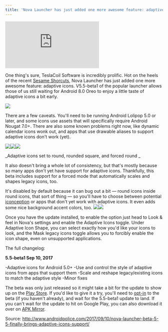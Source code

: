 ```yaml
---
title: 'Nova Launcher has just added one more awesome feature: adaptive icons'
---
```


![](http://www.androidpolice.com/wp-content/themes/ap2/ap_resize/ap_resize.php?src=http%3A%2F%2Fwww.androidpolice.com%2Fwp-content%2Fuploads%2F2017%2F09%2Fnexus2cee_Nova-round-icon-hero-728x435.png&w=728)

One thing's sure, TeslaCoil Software is incredibly prolific. Hot on the heels of the recent [Sesame Shorcuts](http://www.androidpolice.com/2017/09/07/nova-launcher-5-4-1-beta-brings-sesame-shortcuts-deep-links-everyone/), Nova Launcher has just added one more awesome feature: adaptive icons. V5.5-beta1 of the popular launcher allows those of us still waiting for Android 8.0 Oreo to enjoy a little taste of adaptive icons a bit early.

![](http://www.androidpolice.com/wp-content/uploads/2017/09/nexus2cee_output.gif)

There are a few caveats. You'll need to be running Android Lolipop 5.0 or later, and some icons use assets that will specifically require Android Nougat 7.0+. There are also some known problems right now, like dynamic calendar icons wonk out, and apps that use drawable aliases to support adaptive icons don't work \(yet\).

![](http://www.androidpolice.com/wp-content/uploads/2017/09/nexus2cee_Screenshot_20170910-150344-217x386.png)![](http://www.androidpolice.com/wp-content/uploads/2017/09/nexus2cee_Screenshot_20170910-150414-217x386.png)![](http://www.androidpolice.com/wp-content/uploads/2017/09/nexus2cee_Screenshot_20170910-150856-1-217x386.png)

_Adaptive icons set to round, rounded square, and forced round
_

It also doesn't bring a whole lot of consistency, but that's mostly because so many apps don't yet have support for adaptive icons. Thankfully, this beta includes support for a forced mode that automatically scales and shapes legacy icons, too.

It's disabled by default because it can bug out a bit — round icons inside round icons, that sort of thing — so you'll have to choose between potential [iconception](https://plus.google.com/u/0/+ArtemRussakovskii/posts/Ws4ruUiEWP7) or apps that don't yet work with adaptive icons. It even adds some nice background accent colors, too.
![](http://www.androidpolice.com/wp-content/uploads/2017/09/nexus2cee_Screenshot_20170910-150138-1-329x585.png)![](http://www.androidpolice.com/wp-content/uploads/2017/09/nexus2cee_Screenshot_20170910-150150-1-329x585.png)

Once you have the update installed, to enable the option just head to Look & feel in Nova's settings and enable the Adaptive Icons toggle. Under Adaptive Icon Shape, you can select exactly how you'd like your icons to look, and the Mask legacy icons toggle allows you to forcibly enable the icon shape, even on unsupported applications.

The full changelog:

**5.5-beta1 Sep 10, 2017**

-Adaptive icons for Android 5.0+
-Use and control the style of adaptive icons from apps that support them
-Scale and reshape legacy/existing icons to match the adaptive style
-Minor fixes

The beta was only just released so it might take a bit for the update to show up on the [Play Store](https://play.google.com/store/apps/details?id=com.teslacoilsw.launcher&ah=w45NJUcprMds_eGGfKt5qH5wMus). If you'd like to give it a try, you'll need to [opt-in](https://play.google.com/apps/testing/com.teslacoilsw.launcher) to the beta \(if you haven't already\), and wait for the 5.5-beta1 update to land. If you can't wait for the update to hit on Google Play, you can also download it over on [APK Mirror](https://www.apkmirror.com/apk/teslacoil-software/nova-launcher/nova-launcher-5-5-beta1-release/nova-launcher-5-5-beta1-android-apk-download/).

Source: http://www.androidpolice.com/2017/09/10/nova-launcher-beta-5-5-finally-brings-adaptive-icons-support/

